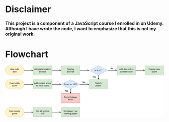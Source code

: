 # Disclaimer

**This project is a component of a JavaScript course I enrolled in on Udemy. Although I have wrote the code, I want to emphasize that this is not my original work.**

# Flowchart

![Flowchart](pig-game-flowchart.png)
